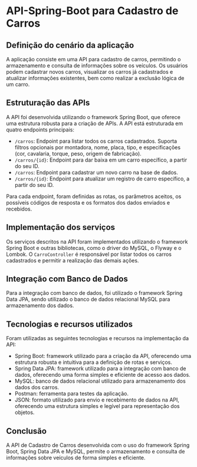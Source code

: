 # API-Spring-Boot para Cadastro de Carros

## Definição do cenário da aplicação

A aplicação consiste em uma API para cadastro de carros, permitindo o armazenamento e consulta de informações sobre os veículos. Os usuários podem cadastrar novos carros, visualizar os carros já cadastrados e atualizar informações existentes, bem como realizar a exclusão lógica de um carro.

## Estruturação das APIs

A API foi desenvolvida utilizando o framework Spring Boot, que oferece uma estrutura robusta para a criação de APIs. A API está estruturada em quatro endpoints principais:

- `/carros`: Endpoint para listar todos os carros cadastrados. Suporta filtros opcionais por montadora, nome, placa, tipo, e especificações (cor, cavalaria, torque, peso, origem de fabricação).
- `/carros/{id}`: Endpoint para dar baixa em um carro específico, a partir do seu ID.
- `/carros`: Endpoint para cadastrar um novo carro na base de dados.
- `/carros/{id}`: Endpoint para atualizar um registro de carro específico, a partir do seu ID.

Para cada endpoint, foram definidas as rotas, os parâmetros aceitos, os possíveis códigos de resposta e os formatos dos dados enviados e recebidos.

## Implementação dos serviços

Os serviços descritos na API foram implementados utilizando o framework Spring Boot e outras bibliotecas, como o driver do MySQL, o Flyway e o Lombok. O `CarroController` é responsável por listar todos os carros cadastrados e permitir a realização das demais ações.

## Integração com Banco de Dados

Para a integração com banco de dados, foi utilizado o framework Spring Data JPA, sendo utilizado o banco de dados relacional MySQL para armazenamento dos dados.

## Tecnologias e recursos utilizados

Foram utilizadas as seguintes tecnologias e recursos na implementação da API:

- Spring Boot: framework utilizado para a criação da API, oferecendo uma estrutura robusta e intuitiva para a definição de rotas e serviços.
- Spring Data JPA: framework utilizado para a integração com banco de dados, oferecendo uma forma simples e eficiente de acesso aos dados.
- MySQL: banco de dados relacional utilizado para armazenamento dos dados dos carros.
- Postman: ferramenta para testes da aplicação.
- JSON: formato utilizado para envio e recebimento de dados na API, oferecendo uma estrutura simples e legível para representação dos objetos.

## Conclusão

A API de Cadastro de Carros desenvolvida com o uso do framework Spring Boot, Spring Data JPA e MySQL, permite o armazenamento e consulta de informações sobre veículos de forma simples e eficiente.
